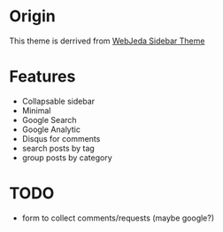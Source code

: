# Origin

This theme is derrived from [WebJeda Sidebar Theme](https://blog.webjeda.com/jekyll-themes/sidebar/)

# Features

- Collapsable sidebar
- Minimal
- Google Search
- Google Analytic
- Disqus for comments 
- search posts by tag
- group posts by category

# TODO
- form to collect comments/requests (maybe google?)

